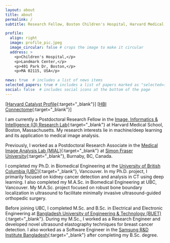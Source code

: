 ```yaml
---
layout: about
title: about
permalink: /
subtitle: Research Fellow, Boston Children's Hospital, Harvard Medical School #<a href='#'>Affiliations</a>. Address. Contacts. Moto. Etc.

profile:
  align: right
  image: profile_pic.jpeg
  image_circular: false # crops the image to make it circular
  address: >
    <p>Children's Hospital,</p>
    <p>Landmark Center,</p>
    <p>401 Park Dr, Boston,</p>
    <p>MA 02115, USA</p>

news: true  # includes a list of news items
selected_papers: true # includes a list of papers marked as "selected={true}"
social: false  # includes social icons at the bottom of the page
---
```


[[Harvard Catalyst Profile](https://connects.catalyst.harvard.edu/Profiles/display/Person/201410){:target="_blank"}] [[HBI Connectome](https://brain.harvard.edu/hbi_connectome/mohammad-arafat-hussain/){:target="_blank"}] 

I am currently a Postdoctoral Research Fellow in the [Image, Informatics & Intelligence (i3) Research Lab](https://projects.iq.harvard.edu/i3-lab){:target="_blank"} at Harvard Medical School, Boston, Massachusetts. My research interests lie in machine/deep learning and its application to medical image analysis. 

Previously, I worked as a Postdoctoral Research Associate in the [Medical Image Analysis Lab (MIAL)](https://www.medicalimageanalysis.com/){:target="_blank"} at [Simon Fraser University](https://www.sfu.ca/computing.html){:target="_blank"}, Burnaby, BC, Canada.

I completed my Ph.D. in Biomedical Engineering at the [University of British Columbia (UBC)](https://bisicl.ece.ubc.ca/){:target="_blank"}, Vancouver. In my Ph.D. project, I primarily focused on kidney cancer detection and analysis in CT using deep learning. I also completed my M.A.Sc. in Biomedical Engineering at UBC, Vancouver. My M.A.Sc. project focused on robust bone boundary localization in ultrasound to facilitate minimally invasive ultrasound-guided orthopedic surgery.

Before joining UBC, I completed M.Sc. and B.Sc. in Electrical and Electronic Engineering at [Bangladesh University of Engineering & Technology (BUET)](https://www.buet.ac.bd/web/){:target="_blank"}. During my M.Sc., I worked as a Research Engineer and developed novel ultrasound elastography techniques for breast cancer detection. I also worked as a Software Engineer in the [Samsung R&D Institute Bangladesh](https://research.samsung.com/srbd){:target="_blank"} after completing my B.Sc. degree.
